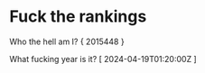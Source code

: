 # Fuck the rankings

Who the hell am I?
{ 2015448 }

What fucking year is it?
[ 2024-04-19T01:20:00Z ]
